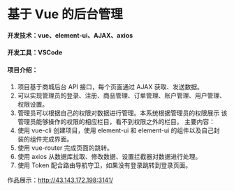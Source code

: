 # 基于 Vue 的后台管理
#### 开发技术：vue、element-ui、AJAX、axios
#### 开发工具：VSCode
#### 项目介绍：
1. 项目基于商城后台 API 接口，每个页面通过 AJAX 获取、发送数据。
2. 可以实现管理员的登录、注册、商品管理、订单管理、账户管理、用户管理、
权限设置。
3. 管理员可以根据自己的权限对数据进行管理。本系统根据管理员的权限展示
该管理员能够操作的权限的相应栏目，看不到权限之外的栏目。
主要内容：
1. 使用 vue-cli 创建项目，使用 element-ui 和 element-ui 的组件以及自己封
装的组件完成界面。
2. 使用 vue-router 完成页面的跳转。
3. 使用 axios 从数据库拉取、修改数据、设置拦截器对数据进行处理。
4. 使用 Token 配合路由导航守卫，如果没有登录跳转到登录页面。

作品展示：http://43.143.172.198:3141/
